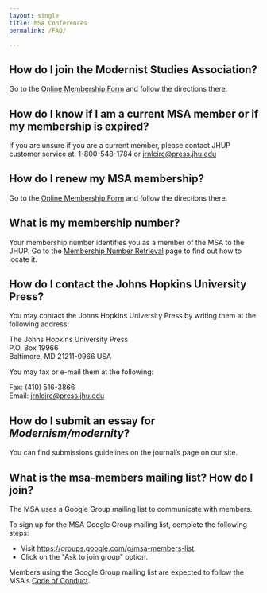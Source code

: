 ```yaml
---
layout: single
title: MSA Conferences
permalink: /FAQ/

---
```


<!-- #BeginEditable "content" -->
<h2>How do I join the Modernist Studies Association?</h2>
<p>Go to the <a
		href="https://associations.press.jhu.edu/cgi-bin/msa/msa_membership.cgi"
		>Online Membership Form</a> and follow the directions there.</p>
<h2> How do I know if I am a current MSA member or if my membership is
	expired?</h2>
<p> If you are unsure if you are a current member, please contact JHUP
	customer service at: 1-800-548-1784 or <a
		href="mailto:jrnlcirc@press.jhu.edu">jrnlcirc@press.jhu.edu</a>
</p>
<h2> How do I renew my MSA membership?</h2>
<p>Go to the <a
		href="https://associations.press.jhu.edu/cgi-bin/msa/msa_membership.cgi"
		>Online Membership Form</a> and follow the directions there.</p>
<h2>What is my membership number?</h2>
<p>Your membership number identifies you as a member of the MSA to the
	JHUP. Go to the <a href="/cgi-bin/member_number_lookup.cgi"
		>Membership Number Retrieval</a> page to find out how to locate
	it.</p>
<h2>How do I contact the Johns Hopkins University Press?</h2>
<p>You may contact the Johns Hopkins University Press by writing them at
	the following address:</p>
<p>The Johns Hopkins University Press <br /> P.O. Box 19966<br />
	Baltimore, MD 21211-0966 USA </p>
<p>You may fax or e-mail them at the following:</p>
<p>Fax: (410) 516-3866<br /> Email: <a
		href="mailto:jrnlcirc@press.jhu.edu">jrnlcirc@press.jhu.edu</a>
</p>
<h2>How do I submit an essay for <em>Modernism/modernity</em>?</h2>
<p>You can find submissions guidelines on the journal&rsquo;s page on
	our site.</p>
<h2>What is the msa-members mailing list? How do I join?</h2>
<p>The MSA uses a Google Group mailing list to communicate with
	members.</p>
<p>To sign up for the MSA Google Group mailing list, complete the
	following steps:</p>
<ul>
	<li>Visit <a href="https://groups.google.com/g/msa-members-list"
			>https://groups.google.com/g/msa-members-list</a>.</li>
	<li>Click on the "Ask to join group" option.</li>
</ul>
<p> Members using the Google Group mailing list are expected to follow
	the MSA's <a href="/about/conduct.html">Code of Conduct</a>. </p>
<!-- #EndEditable -->

